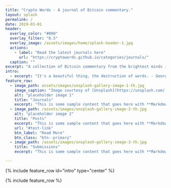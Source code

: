 ```yaml
---
title: "Crypto Words - A journal of Bitcoin commentary."
layout: splash
permalink: /
date: 2019-03-01
header:
  overlay_color: "#000"
  overlay_filter: "0.5"
  overlay_image: /assets/images/home/splash-header-1.jpg
  actions:
    - label: "Read the latest journals here"
      url: "https://cryptowords.github.io/categories/journals/"
  caption: ""
excerpt: "A collection of Bitcoin commentary from the brightest minds in the crypto community."
intro: 
  - excerpt: "It's a beautiful thing, the destruction of words. - George Orwell"
feature_row:
  - image_path: assets/images/unsplash-gallery-image-1-th.jpg
    image_caption: "Image courtesy of [Unsplash](https://unsplash.com/)"
    alt: "placeholder image 1"
    title: "Journals"
    excerpt: "This is some sample content that goes here with **Markdown** formatting."
  - image_path: /assets/images/unsplash-gallery-image-2-th.jpg
    alt: "placeholder image 2"
    title: "Posts"
    excerpt: "This is some sample content that goes here with **Markdown** formatting."
    url: "#test-link"
    btn_label: "Read More"
    btn_class: "btn--primary"
  - image_path: /assets/images/unsplash-gallery-image-3-th.jpg
    title: "Submissions"
    excerpt: "This is some sample content that goes here with **Markdown** formatting."

---
```


{% include feature_row id="intro" type="center" %}

{% include feature_row %}
